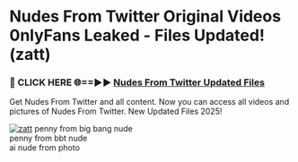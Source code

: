 # Nudes From Twitter Original Videos 0nlyFans Leaked - Files Updated! (zatt)

<h3>🔴 CLICK HERE 🌐==►► <a href="https://tinyurl.com/52m3yx9h" rel="nofollow">Nudes From Twitter Updated Files</a></h3>

Get Nudes From Twitter and all content. Now you can access all videos and pictures of Nudes From Twitter. New Updated Files 2025!

[![zatt](https://i.imgur.com/TnHtlc8.gif)](https://tinyurl.com/52m3yx9h)
penny from big bang nude<br>
penny from bbt nude<br>
ai nude from photo